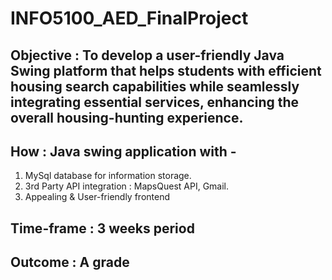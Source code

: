 # INFO5100_AED_FinalProject

## Objective : To develop a user-friendly Java Swing platform that helps students with efficient housing search capabilities while seamlessly integrating essential services, enhancing the overall housing-hunting experience.

## How : Java swing application with -

  1) MySql database for information storage.
  2) 3rd Party API integration : MapsQuest API, Gmail.
  3) Appealing & User-friendly frontend 

## Time-frame : 3 weeks period 

## Outcome : A grade

